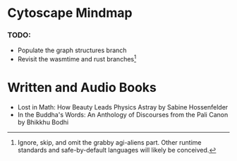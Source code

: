 # Cytoscape Mindmap

### TODO:
- Populate the graph structures branch
- Revisit the wasmtime and rust branches[^1]

# Written and Audio Books
- Lost in Math: How Beauty Leads Physics Astray by Sabine Hossenfelder
- In the Buddha's Words: An Anthology of Discourses from the Pali Canon by Bhikkhu Bodhi


[^1]: Ignore, skip, and omit the grabby agi-aliens part. Other runtime standards and safe-by-default languages will likely be conceived.
